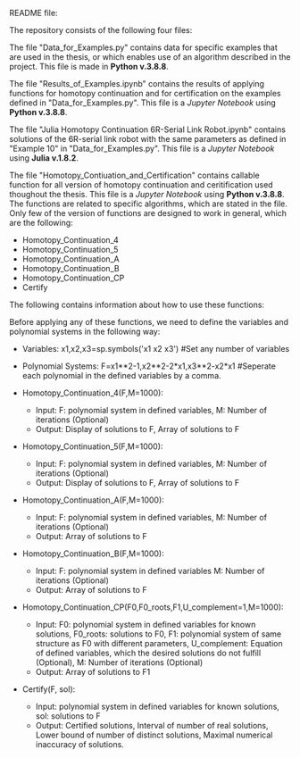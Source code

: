 README file:

The repository consists of the following four files:

The file "Data_for_Examples.py" contains data for specific examples that are used in the thesis, or which enables use of an algorithm described in the project. This file is made in **Python v.3.8.8**.

The file "Results_of_Examples.ipynb" contains the results of applying functions for homotopy continuation and for certification on the examples defined in "Data_for_Examples.py". This file is a *Jupyter Notebook* using **Python v.3.8.8**.

The file "Julia Homotopy Continuation 6R-Serial Link Robot.ipynb" contains solutions of the 6R-serial link robot with the same parameters as defined in "Example 10" in "Data_for_Examples.py". This file is a *Jupyter Notebook* using **Julia v.1.8.2**.

The file "Homotopy_Contiuation_and_Certification" contains callable function for all version of homotopy continuation and ceritification used thoughout the thesis. This file is a *Jupyter Notebook* using **Python v.3.8.8**.
The functions are related to specific algorithms, which are stated in the file. Only few of the version of functions are designed to work in general, which are the following:
 - Homotopy_Continuation_4
 - Homotopy_Continuation_5
 - Homotopy_Continuation_A
 - Homotopy_Continuation_B
 - Homotopy_Continuation_CP
 - Certify

  The following contains information about how to use these functions:

  Before applying any of these functions, we need to define the variables and polynomial systems in the following way:
  - Variables:
      x1,x2,x3=sp.symbols('x1 x2 x3') #Set any number of variables
  - Polynomial Systems:
      F=x1\*\*2-1,x2\*\*2-2*x1,x3\*\*2-x2\*x1 #Seperate each polynomial in the defined variables by a comma.

  - Homotopy_Continuation_4(F,M=1000):
    - Input: F: polynomial system in defined variables, M:  Number of iterations (Optional)
    - Output: Display of solutions to F, Array of solutions to F

  - Homotopy_Continuation_5(F,M=1000):
    - Input: F: polynomial system in defined variables, M:  Number of iterations (Optional)
    - Output: Display of solutions to F, Array of solutions to F
  
  - Homotopy_Continuation_A(F,M=1000):
    - Input: F: polynomial system in defined variables, M:  Number of iterations (Optional)
    - Output: Array of solutions to F
  
  - Homotopy_Continuation_B(F,M=1000):
    - Input: F: polynomial system in defined variables M: Number of iterations (Optional)
    - Output: Array of solutions to F
  
  - Homotopy_Continuation_CP(F0,F0_roots,F1,U_complement=1,M=1000):
    - Input: F0: polynomial system in defined variables for known solutions, F0_roots: solutions to F0, F1: polynomial system of same structure as F0 with different parameters, U_complement: Equation of defined variables, which the desired solutions do not fulfill (Optional), M: Number of iterations (Optional)
    - Output: Array of solutions to F1
  
  - Certify(F, sol):
    - Input: polynomial system in defined variables for known solutions, sol: solutions to F
    - Output: Certified solutions, Interval of number of real solutions, Lower bound of number of distinct solutions, Maximal numerical inaccuracy of solutions.
